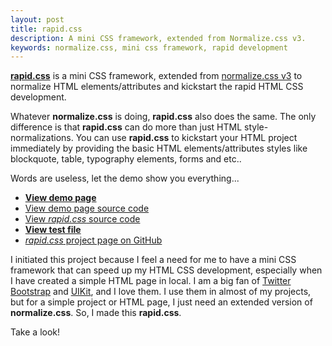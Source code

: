 ```yaml
---
layout: post
title: rapid.css
description: A mini CSS framework, extended from Normalize.css v3.
keywords: normalize.css, mini css framework, rapid development
---
```


[**rapid.css**](https://github.com/heiswayi/rapid.css) is a mini CSS framework, extended from [normalize.css v3](https://github.com/necolas/normalize.css/) to normalize HTML elements/attributes and kickstart the rapid HTML CSS development.

Whatever **normalize.css** is doing, **rapid.css** also does the same. The only difference is that **rapid.css** can do more than just HTML style-normalizations. You can use **rapid.css** to kickstart your HTML project immediately by providing the basic HTML elements/attributes styles like blockquote, table, typography elements, forms and etc..

Words are useless, let the demo show you everything...

* [**View demo page**](http://heiswayi.github.io/rapid.css/demo.html)
* [View demo page source code](https://github.com/heiswayi/rapid.css/blob/master/demo.html)
* [View _rapid.css_ source code](https://github.com/heiswayi/rapid.css/blob/master/rapid.css)
* [**View test file**](http://heiswayi.github.io/rapid.css/test.html)
* [_rapid.css_ project page on GitHub](https://github.com/heiswayi/rapid.css)

I initiated this project because I feel a need for me to have a mini CSS framework that can speed up my HTML CSS development, especially when I have created a simple HTML page in local. I am a big fan of [Twitter Bootstrap](http://getbootstrap.com/) and [UIKit](http://getuikit.com/), and I love them. I use them in almost of my projects, but for a simple project or HTML page, I just need an extended version of **normalize.css**. So, I made this **rapid.css**.

Take a look!
